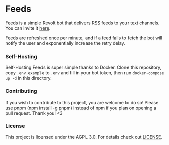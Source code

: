 # Feeds

Feeds is a simple Revolt bot that delivers RSS feeds to your text channels. You can invite it [here](https://app.revolt.chat/bot/01FWVYTRQJE8HD70YB510538CN).

Feeds are refreshed once per minute, and if a feed fails to fetch the bot will notify the user and exponentially increase the retry delay.

### Self-Hosting

Self-Hosting Feeds is super simple thanks to Docker. Clone this repository, copy `.env.example` to `.env` and fill in your bot token, then run `docker-compose up -d` in this directory.

### Contributing
If you wish to contribute to this project, you are welcome to do so! Please use pnpm (npm install -g pnpm) instead of npm if you plan on opening a pull request. Thank you! <3

### License
This project is licensed under the AGPL 3.0. For details check out [LICENSE](./LICENSE).
